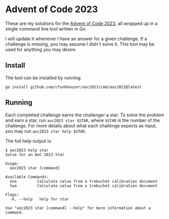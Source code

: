 # Advent of Code 2023

These are my solutions for the [Advent of Code
2023](https://adventofcode.com/2023), all wrapped up in a single command line
tool written in Go.

I will update it whenever I have an answer for a given challenge. If a challenge
is missing, you may assume I didn't solve it. This tool may be used for anything
you may desire.

## Install

The tool can be installed by running:

`go install github.com/cfunkhouser/aoc2023/cmd/aoc2023@latest`

## Running

Each completed challenge earns the challenger a star. To solve the problem and
earn a star, run `aoc2023 star $STAR`, where `$STAR` is the number of the
challenge. For more details about what each challenge expects as input, you may
run `aoc2023 star help $STAR`.

The full help output is:

```
$ aoc2023 help star
Solve for an AoC 2023 Star

Usage:
  aoc2023 star [command]

Available Commands:
  one         Calculate value from a trebuchet calibration document
  two         Calculate value from a trebuchet calibration document

Flags:
  -h, --help   help for star

Use "aoc2023 star [command] --help" for more information about a command.
```